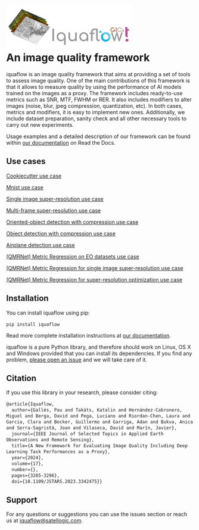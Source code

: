 # ![iquaflow](https://github.com/satellogic/iquaflow/raw/main/docs/source/iquaflow_logo_mini.png) <br /> An image quality framework

iquaflow is an image quality framework that aims at providing a set of tools to assess image quality. One of the main contributions of this framework is that it allows to measure quality by using the performance of AI models trained on the images as a proxy. The framework includes ready-to-use metrics such as SNR, MTF, FWHM or RER. It also includes modifiers to alter images (noise, blur, jpeg compression, quantization, etc). In both cases, metrics and modifiers, it is easy to implement new ones. Additionally, we include dataset preparation, sanity check and all other necessary tools to carry out new experiments. 

Usage examples and a detailed description of our framework can be found within [our documentation](http://iquaflow.readthedocs.io/) on Read the Docs.

## Use cases

[Cookiecutter use case](https://github.com/satellogic/iquaflow-use-case-cookiecutter)

[Mnist use case](https://github.com/satellogic/iquaflow-mnist-use-case)

[Single image super-resolution use case](https://github.com/satellogic/iquaflow-sisr-use-case)

[Multi-frame super-resolution use case](https://github.com/satellogic/iquaflow-mfsr-use-case)

[Oriented-object detection with compression use case](https://github.com/satellogic/iquaflow-dota-obb-use-case)

[Object detection with compression use case](https://github.com/satellogic/iquaflow-dota-use-case)

[Airplane detection use case](https://github.com/satellogic/iquaflow-airport-use-case)

[(QMRNet) Metric Regression on EO datasets use case](https://github.com/dberga/iquaflow-qmr-eo)

[(QMRNet) Metric Regression for single image super-resolution use case](https://github.com/dberga/iquaflow-qmr-sisr)

[(QMRNet) Metric Regression for super-resolution optimization use case](https://github.com/dberga/iquaflow-qmr-loss)

## Installation

You can install iquaflow using pip:

```
pip install iquaflow 
```

Read more complete installation instructions at [our documentation](http://iquaflow.readthedocs.io/).

iquaflow is a pure Python library, and therefore should work on Linux, OS X and Windows
provided that you can install its dependencies. If you find any problem,
[please open an issue](https://github.com/satellogic/iquaflow/issues/new)
and we will take care of it.

## Citation 

If you use this library in your research, please consider citing:

```
@article{Iquaflow,
  author={Gallés, Pau and Takáts, Katalin and Hernández-Cabronero, Miguel and Berga, David and Pega, Luciano and Riordan-Chen, Laura and Garcia, Clara and Becker, Guillermo and Garriga, Adan and Bukva, Anica and Serra-Sagristà, Joan and Vilaseca, David and Marín, Javier},
  journal={IEEE Journal of Selected Topics in Applied Earth Observations and Remote Sensing}, 
  title={A New Framework for Evaluating Image Quality Including Deep Learning Task Performances as a Proxy}, 
  year={2024},
  volume={17},
  number={},
  pages={3285-3296},
  doi={10.1109/JSTARS.2023.3342475}}
```

## Support

For any questions or suggestions you can use the issues section or reach us at iquaflow@satellogic.com.
